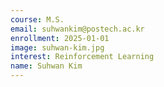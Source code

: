 ```yaml
---
course: M.S.
email: suhwankim@postech.ac.kr
enrollment: 2025-01-01
image: suhwan-kim.jpg
interest: Reinforcement Learning
name: Suhwan Kim
---
```

